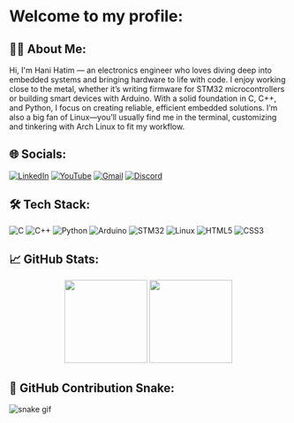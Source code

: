 <h1 align="left">Welcome to my profile: </h1>



## 🧑‍💻 About Me:

Hi, I'm Hani Hatim — an electronics engineer who loves diving deep into embedded systems and bringing hardware to life with code.
I enjoy working close to the metal, whether it’s writing firmware for STM32 microcontrollers or building smart devices with Arduino.
With a solid foundation in C, C++, and Python, I focus on creating reliable, efficient embedded solutions.
I’m also a big fan of Linux—you’ll usually find me in the terminal, customizing and tinkering with Arch Linux to fit my workflow.


## 🌐 Socials:

[![LinkedIn](https://img.shields.io/badge/LinkedIn-%230077B5.svg?logo=linkedin&logoColor=white)](https://www.linkedin.com/in/hani-hatim-92273028b/)
[![YouTube](https://img.shields.io/badge/YouTube-%23FF0000.svg?logo=youtube&logoColor=white)](https://youtube.com/@hani_hatim?si=D9ZS5hhLKMpxRe-8)
[![Gmail](https://img.shields.io/badge/Gmail-D14836?style=flat&logo=gmail&logoColor=white)](mailto:hani.electronics.engineering@gmail.com)
[![Discord](https://img.shields.io/badge/Discord-7289DA?logo=discord&logoColor=white)](https://discord.gg/8RF7Fqu7nU)



## 🛠️ Tech Stack:

![C](https://img.shields.io/badge/C-%2300599C.svg?logo=c&logoColor=white)
![C++](https://img.shields.io/badge/C++-%2300599C.svg?logo=c%2B%2B&logoColor=white)
![Python](https://img.shields.io/badge/Python-%2314354C.svg?logo=python&logoColor=white)
![Arduino](https://img.shields.io/badge/Arduino-%2300979D.svg?logo=arduino&logoColor=white)
![STM32](https://img.shields.io/badge/STM32-%230082B6.svg?logo=stmicroelectronics&logoColor=white)
![Linux](https://img.shields.io/badge/Linux-%23FCC624.svg?logo=linux&logoColor=black)
![HTML5](https://img.shields.io/badge/HTML5-%23E34F26.svg?logo=html5&logoColor=white)
![CSS3](https://img.shields.io/badge/CSS3-%231572B6.svg?logo=css3&logoColor=white)





## 📈 GitHub Stats:

<div align="center">
  <img src="https://github-readme-stats.vercel.app/api?username=HaniHatim&show_icons=true&theme=dracula&hide_border=false&count_private=true" height="150" />
  <img src="https://github-readme-stats.vercel.app/api/top-langs?username=HaniHatim&layout=compact&theme=dracula&langs_count=6&hide_border=false" height="150" />
</div>



## 🐍 GitHub Contribution Snake:

![snake gif](https://hanihatim.github.io/HaniHatim-HaniHatim/github-snake-dark.svg)
